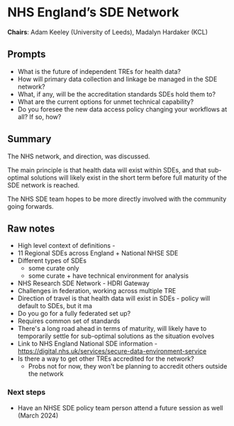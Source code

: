 # NHS England’s SDE Network

**Chairs**: Adam Keeley (University of Leeds), Madalyn Hardaker (KCL)

## Prompts

- What is the future of independent TREs for health data?
- How will primary data collection and linkage be managed in the SDE network?
- What, if any, will be the accreditation standards SDEs hold them to?
- What are the current options for unmet technical capability?
- Do you foresee the new data access policy changing your workflows at all? If so, how?

## Summary

The NHS network, and direction, was discussed.

The main principle is that health data will exist within SDEs, and that sub-optimal solutions will likely exist in the short term before full maturity of the SDE network is reached.

The NHS SDE team hopes to be more directly involved with the community going forwards.

## Raw notes

- High level context of definitions -
- 11 Regional SDEs across England + National NHSE SDE
- Different types of SDEs
  - some curate only
  - some curate + have technical environment for analysis
- NHS Research SDE Network - HDRI Gateway
- Challenges in federation, working across multiple TRE
- Direction of travel is that health data will exist in SDEs - policy will default to SDEs, but it ma
- Do you go for a fully federated set up?
- Requires common set of standards
- There's a long road ahead in terms of maturity, will likely have to temporarily settle for sub-optimal solutions as the situation evolves
- Link to NHS England National SDE information - https://digital.nhs.uk/services/secure-data-environment-service
- Is there a way to get other TREs accredited for the network?
  - Probs not for now, they won't be planning to accredit others outside the network

### Next steps

- Have an NHSE SDE policy team person attend a future session as well (March 2024)
